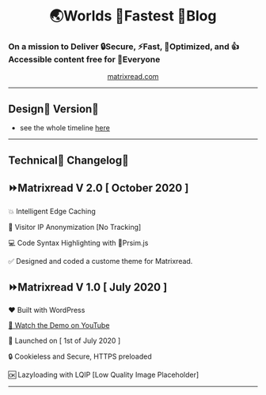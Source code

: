 <h1 align="center">
	🌏Worlds 🚀Fastest 📰Blog
</h1>
<h3>
On a mission to Deliver 🔒Secure, ⚡Fast, 🐥Optimized, and 👍Accessible content free for 💖Everyone
</h3>
<p align="center">
<a href="https://matrixread.com/">matrixread.com</a>
</p>

***

## Design🎨 Version💖

* see the whole timeline [here](https://matrixread.com/version/)

***

## Technical🤖 Changelog📑

## ⏩Matrixread V 2.0 [ October 2020 ]

💥 Intelligent Edge Caching

🔐 Visitor IP Anonymization [No Tracking]

💻 Code Syntax Highlighting with 🌈Prsim.js

✅ Designed and coded a custome theme for Matrixread.

## ⏩Matrixread V 1.0 [ July 2020 ]

❤️ Built with WordPress 

[🎥 Watch the Demo on YouTube](https://www.youtube.com/watch?v=lnvsuNZURR0)

🚀 Launched on [ 1st of July  2020 ]

🔒 Cookieless and Secure, HTTPS preloaded

🆗 Lazyloading with LQIP [Low Quality Image Placeholder]

***

